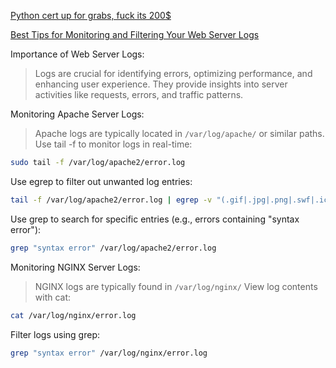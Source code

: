 [Python cert up for grabs, fuck its 200$](https://pythoninstitute.org/pcpp1)

[Best Tips for Monitoring and Filtering Your Web Server Logs](https://www.papertrail.com/solution/tips/best-tips-for-monitoring-and-filtering-your-web-server-logs/)

Importance of Web Server Logs:
> Logs are crucial for identifying errors, optimizing performance, and enhancing user experience.
> They provide insights into server activities like requests, errors, and traffic patterns.

Monitoring Apache Server Logs:
> Apache logs are typically located in `/var/log/apache/` or similar paths.
Use tail -f to monitor logs in real-time:

```bash
sudo tail -f /var/log/apache2/error.log
```
Use egrep to filter out unwanted log entries:

```bash
tail -f /var/log/apache2/error.log | egrep -v "(.gif|.jpg|.png|.swf|.ico)"
```
Use grep to search for specific entries (e.g., errors containing "syntax error"):

```bash
grep "syntax error" /var/log/apache2/error.log
```
Monitoring NGINX Server Logs:
> NGINX logs are typically found in `/var/log/nginx/`
View log contents with cat:
```bash
cat /var/log/nginx/error.log
```
Filter logs using grep:
```bash
grep "syntax error" /var/log/nginx/error.log
```
